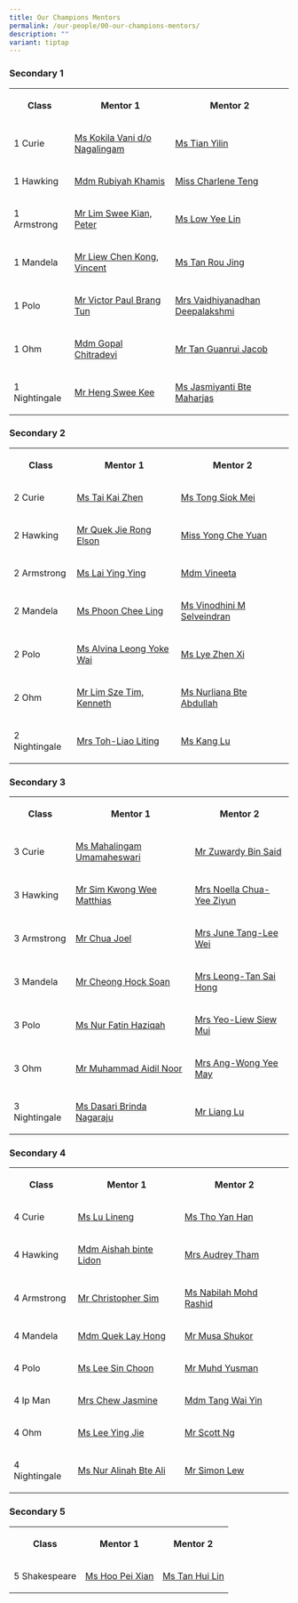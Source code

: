 ```yaml
---
title: Our Champions Mentors
permalink: /our-people/00-our-champions-mentors/
description: ""
variant: tiptap
---
```

<h3>Secondary 1</h3>
<table style="minWidth: 75px">
<colgroup>
<col>
<col>
<col>
</colgroup>
<tbody>
<tr>
<th rowspan="1" colspan="1">
<p>Class</p>
</th>
<th rowspan="1" colspan="1">
<p>Mentor 1</p>
</th>
<th rowspan="1" colspan="1">
<p>Mentor 2</p>
</th>
</tr>
<tr>
<td rowspan="1" colspan="1">
<p>1 Curie</p>
</td>
<td rowspan="1" colspan="1">
<p><a href="mailto:kokila.vani@cwss.moe.edu.sg" rel="noopener noreferrer nofollow" target="_blank">Ms Kokila Vani d/o Nagalingam</a>
</p>
</td>
<td rowspan="1" colspan="1">
<p><a href="mailto:tian.yilin@cwss.moe.edu.sg" rel="noopener noreferrer nofollow" target="_blank">Ms Tian Yilin</a>
</p>
</td>
</tr>
<tr>
<td rowspan="1" colspan="1">
<p>1 Hawking</p>
</td>
<td rowspan="1" colspan="1">
<p><a href="mailto:rubiyah.khamis@cwss.moe.edu.sg" rel="noopener noreferrer nofollow" target="_blank">Mdm Rubiyah Khamis</a>
</p>
</td>
<td rowspan="1" colspan="1">
<p><a href="mailto:charlene.teng@cwss.moe.edu.sg" rel="noopener nofollow" target="_blank">Miss Charlene Teng</a>
</p>
</td>
</tr>
<tr>
<td rowspan="1" colspan="1">
<p>1 Armstrong</p>
</td>
<td rowspan="1" colspan="1">
<p><a href="mailto:peter.lim@cwss.moe.edu.sg" rel="noopener noreferrer nofollow" target="_blank">Mr Lim Swee Kian, Peter</a>
</p>
</td>
<td rowspan="1" colspan="1">
<p><a href="mailto:low.yeelin@cwss.moe.edu.sg" rel="noopener noreferrer nofollow" target="_blank">Ms Low Yee Lin</a>
</p>
</td>
</tr>
<tr>
<td rowspan="1" colspan="1">
<p>1 Mandela</p>
</td>
<td rowspan="1" colspan="1">
<p><a href="mailto:liew.chenkong@cwss.moe.edu.sg" rel="noopener noreferrer nofollow" target="_blank">Mr Liew Chen Kong, Vincent</a>
</p>
</td>
<td rowspan="1" colspan="1">
<p><a href="mailto:tan.rou.jing@cwss.moe.edu.sg" rel="noopener noreferrer nofollow" target="_blank">Ms Tan Rou Jing</a>
</p>
</td>
</tr>
<tr>
<td rowspan="1" colspan="1">
<p>1 Polo</p>
</td>
<td rowspan="1" colspan="1">
<p><a href="mailto:victor.brang@cwss.moe.edu.sg" rel="noopener noreferrer nofollow" target="_blank">Mr Victor Paul Brang Tun</a>
</p>
</td>
<td rowspan="1" colspan="1">
<p><a href="mailto:vaidhiyanadhan.deepalakshmi@cwss.moe.edu.sg" rel="noopener nofollow" target="_blank">Mrs Vaidhiyanadhan Deepalakshmi</a>
</p>
</td>
</tr>
<tr>
<td rowspan="1" colspan="1">
<p>1 Ohm</p>
</td>
<td rowspan="1" colspan="1">
<p><a href="mailto:gopal.chitradevi@cwss.moe.edu.sg" rel="noopener noreferrer nofollow" target="_blank">Mdm Gopal Chitradevi</a>
</p>
</td>
<td rowspan="1" colspan="1">
<p><a href="mailto:jacob.tan@cwss.moe.edu.sg" rel="noopener noreferrer nofollow" target="_blank">Mr Tan Guanrui Jacob</a>
</p>
</td>
</tr>
<tr>
<td rowspan="1" colspan="1">
<p>1 Nightingale</p>
</td>
<td rowspan="1" colspan="1">
<p><a href="mailto:heng.sweekee@cwss.moe.edu.sg" rel="noopener noreferrer nofollow" target="_blank">Mr Heng Swee Kee</a>
</p>
</td>
<td rowspan="1" colspan="1">
<p><a href="mailto:jasmiyanti.marhajas@cwss.moe.edu.sg" rel="noopener noreferrer nofollow" target="_blank">Ms Jasmiyanti Bte Maharjas</a>
</p>
</td>
</tr>
</tbody>
</table>
<h3>Secondary 2</h3>
<table style="minWidth: 75px">
<colgroup>
<col>
<col>
<col>
</colgroup>
<tbody>
<tr>
<th rowspan="1" colspan="1">
<p>Class</p>
</th>
<th rowspan="1" colspan="1">
<p>Mentor 1</p>
</th>
<th rowspan="1" colspan="1">
<p>Mentor 2</p>
</th>
</tr>
<tr>
<td rowspan="1" colspan="1">
<p>2 Curie</p>
</td>
<td rowspan="1" colspan="1">
<p><a href="mailto:tai.kaizhen@cwss.moe.edu.sg" rel="noopener noreferrer nofollow" target="_blank">Ms Tai Kai Zhen</a>
</p>
</td>
<td rowspan="1" colspan="1">
<p><a href="mailto:tong.siokmei@cwss.moe.edu.sg" rel="noopener noreferrer nofollow" target="_blank">Ms Tong Siok Mei</a>
</p>
</td>
</tr>
<tr>
<td rowspan="1" colspan="1">
<p>2 Hawking</p>
</td>
<td rowspan="1" colspan="1">
<p><a href="mailto:elson.quek@cwss.moe.edu.sg" rel="noopener noreferrer nofollow" target="_blank">Mr Quek Jie Rong Elson</a>
</p>
</td>
<td rowspan="1" colspan="1">
<p><a href="mailto:yong.che.yuan@cwss.moe.edu.sg" rel="noopener nofollow" target="_blank">Miss Yong Che Yuan</a>
</p>
</td>
</tr>
<tr>
<td rowspan="1" colspan="1">
<p>2 Armstrong</p>
</td>
<td rowspan="1" colspan="1">
<p><a href="mailto:lai.yingying@cwss.moe.edu.sg" rel="noopener noreferrer nofollow" target="_blank">Ms Lai Ying Ying</a>
</p>
</td>
<td rowspan="1" colspan="1">
<p><a href="mailto:vineeta@cwss.moe.edu.sg" rel="noopener noreferrer nofollow" target="_blank">Mdm Vineeta</a>
</p>
</td>
</tr>
<tr>
<td rowspan="1" colspan="1">
<p>2 Mandela</p>
</td>
<td rowspan="1" colspan="1">
<p><a href="mailto:phoon.cheeling@cwss.moe.edu.sg" rel="noopener noreferrer nofollow" target="_blank">Ms Phoon Chee Ling</a>
</p>
</td>
<td rowspan="1" colspan="1">
<p><a href="mailto:vinodhini@cwss.moe.edu.sg" rel="noopener noreferrer nofollow" target="_blank">Ms Vinodhini M Selveindran</a>
</p>
</td>
</tr>
<tr>
<td rowspan="1" colspan="1">
<p>2 Polo</p>
</td>
<td rowspan="1" colspan="1">
<p><a href="mailto:alvina.leong@cwss.moe.edu.sg" rel="noopener noreferrer nofollow" target="_blank">Ms Alvina Leong Yoke Wai</a>
</p>
</td>
<td rowspan="1" colspan="1">
<p><a href="mailto:lye.zhenxi@cwss.moe.edu.sg" rel="noopener noreferrer nofollow" target="_blank">Ms Lye Zhen Xi</a>
</p>
</td>
</tr>
<tr>
<td rowspan="1" colspan="1">
<p>2 Ohm</p>
</td>
<td rowspan="1" colspan="1">
<p><a href="mailto:kenneth.lim@cwss.moe.edu.sg" rel="noopener noreferrer nofollow" target="_blank">Mr Lim Sze Tim, Kenneth</a>
</p>
</td>
<td rowspan="1" colspan="1">
<p><a href="mailto:nurliana.abdullah@cwss.moe.edu.sg" rel="noopener noreferrer nofollow" target="_blank">Ms Nurliana Bte Abdullah</a>
</p>
</td>
</tr>
<tr>
<td rowspan="1" colspan="1">
<p>2 Nightingale</p>
</td>
<td rowspan="1" colspan="1">
<p><a href="mailto:liao.liting@cwss.moe.edu.sg" rel="noopener noreferrer nofollow" target="_blank">Mrs Toh-Liao Liting</a>
</p>
</td>
<td rowspan="1" colspan="1">
<p><a href="mailto:kang.lu@cwss.moe.edu.sg" rel="noopener nofollow" target="_blank">Ms Kang Lu</a>
</p>
</td>
</tr>
</tbody>
</table>
<h3>Secondary 3</h3>
<table style="minWidth: 75px">
<colgroup>
<col>
<col>
<col>
</colgroup>
<tbody>
<tr>
<th rowspan="1" colspan="1">
<p>Class</p>
</th>
<th rowspan="1" colspan="1">
<p>Mentor 1</p>
</th>
<th rowspan="1" colspan="1">
<p>Mentor 2</p>
</th>
</tr>
<tr>
<td rowspan="1" colspan="1">
<p>3 Curie</p>
</td>
<td rowspan="1" colspan="1">
<p><a href="mailto:mahalingam.umamaheswari@cwss.moe.edu.sg" rel="noopener noreferrer nofollow" target="_blank">Ms Mahalingam Umamaheswari</a>
</p>
</td>
<td rowspan="1" colspan="1">
<p><a href="mailto:zuwardy.said@cwss.moe.edu.sg" rel="noopener noreferrer nofollow" target="_blank">Mr Zuwardy Bin Said</a>
</p>
</td>
</tr>
<tr>
<td rowspan="1" colspan="1">
<p>3 Hawking</p>
</td>
<td rowspan="1" colspan="1">
<p><a href="mailto:matthias.sim@cwss.moe.edu.sg" rel="noopener noreferrer nofollow" target="_blank">Mr Sim Kwong Wee Matthias</a>
</p>
</td>
<td rowspan="1" colspan="1">
<p><a href="mailto:noella.yee@cwss.moe.edu.sg" rel="noopener noreferrer nofollow" target="_blank">Mrs Noella Chua-Yee Ziyun</a>
</p>
</td>
</tr>
<tr>
<td rowspan="1" colspan="1">
<p>3 Armstrong</p>
</td>
<td rowspan="1" colspan="1">
<p><a href="mailto:joel.chua@cwss.moe.edu.sg" rel="noopener noreferrer nofollow" target="_blank">Mr Chua Joel</a>
</p>
</td>
<td rowspan="1" colspan="1">
<p><a href="mailto:june.tang@cwss.moe.edu.sg" rel="noopener noreferrer nofollow" target="_blank">Mrs June Tang-Lee Wei</a>
</p>
</td>
</tr>
<tr>
<td rowspan="1" colspan="1">
<p>3 Mandela</p>
</td>
<td rowspan="1" colspan="1">
<p><a href="mailto:cheong.hocksoan@cwss.moe.edu.sg" rel="noopener noreferrer nofollow" target="_blank">Mr Cheong Hock Soan</a>
</p>
</td>
<td rowspan="1" colspan="1">
<p><a href="mailto:Leong.saihong@cwss.moe.edu.sg" rel="noopener noreferrer nofollow" target="_blank">Mrs Leong-Tan Sai Hong</a>
</p>
</td>
</tr>
<tr>
<td rowspan="1" colspan="1">
<p>3 Polo</p>
</td>
<td rowspan="1" colspan="1">
<p><a href="mailto:nur.fatin.haziqah@cwss.moe.edu.sg" rel="noopener noreferrer nofollow" target="_blank">Ms Nur Fatin Haziqah</a>
</p>
</td>
<td rowspan="1" colspan="1">
<p><a href="mailto:yeo.siewmui@cwss.moe.edu.sg" rel="noopener noreferrer nofollow" target="_blank">Mrs Yeo-Liew Siew Mui</a>
</p>
</td>
</tr>
<tr>
<td rowspan="1" colspan="1">
<p>3 Ohm</p>
</td>
<td rowspan="1" colspan="1">
<p><a href="mailto:aidil.noor@cwss.moe.edu.sg" rel="noopener noreferrer nofollow" target="_blank">Mr Muhammad Aidil Noor</a>
</p>
</td>
<td rowspan="1" colspan="1">
<p><a href="mailto:wong.yeemay@cwss.moe.edu.sg" rel="noopener noreferrer nofollow" target="_blank">Mrs Ang-Wong Yee May</a>
</p>
</td>
</tr>
<tr>
<td rowspan="1" colspan="1">
<p>3 Nightingale</p>
</td>
<td rowspan="1" colspan="1">
<p><a href="mailto:brinda@cwss.moe.edu.sg" rel="noopener noreferrer nofollow" target="_blank">Ms Dasari Brinda Nagaraju</a>
</p>
</td>
<td rowspan="1" colspan="1">
<p><a href="mailto:Liang.lu@cwss.moe.edu.sg" rel="noopener noreferrer nofollow" target="_blank">Mr Liang Lu</a>
</p>
</td>
</tr>
</tbody>
</table>
<h3>Secondary 4</h3>
<table style="minWidth: 75px">
<colgroup>
<col>
<col>
<col>
</colgroup>
<tbody>
<tr>
<th rowspan="1" colspan="1">
<p>Class</p>
</th>
<th rowspan="1" colspan="1">
<p>Mentor 1</p>
</th>
<th rowspan="1" colspan="1">
<p>Mentor 2</p>
</th>
</tr>
<tr>
<td rowspan="1" colspan="1">
<p>4 Curie</p>
</td>
<td rowspan="1" colspan="1">
<p><a href="mailto:lu.lineng@cwss.moe.edu.sg" rel="noopener noreferrer nofollow" target="_blank">Ms Lu Lineng</a>
</p>
</td>
<td rowspan="1" colspan="1">
<p><a href="mailto:tho.yanhan@cwss.moe.edu.sg" rel="noopener noreferrer nofollow" target="_blank">Ms Tho Yan Han</a>
</p>
</td>
</tr>
<tr>
<td rowspan="1" colspan="1">
<p>4 Hawking</p>
</td>
<td rowspan="1" colspan="1">
<p><a href="mailto:aishah.lidon@cwss.moe.edu.sg" rel="noopener noreferrer nofollow" target="_blank">Mdm Aishah binte Lidon</a>
</p>
</td>
<td rowspan="1" colspan="1">
<p><a href="mailto:audrey.tham@cwss.moe.edu.sg" rel="noopener noreferrer nofollow" target="_blank">Mrs Audrey Tham</a>
</p>
</td>
</tr>
<tr>
<td rowspan="1" colspan="1">
<p>4 Armstrong</p>
</td>
<td rowspan="1" colspan="1">
<p><a href="mailto:christopher.sim@cwss.moe.edu.sg" rel="noopener noreferrer nofollow" target="_blank">Mr Christopher Sim</a>
</p>
</td>
<td rowspan="1" colspan="1">
<p><a href="mailto:nabilah@cwss.moe.edu.sg" rel="noopener noreferrer nofollow" target="_blank">Ms Nabilah Mohd Rashid</a>
</p>
</td>
</tr>
<tr>
<td rowspan="1" colspan="1">
<p>4 Mandela</p>
</td>
<td rowspan="1" colspan="1">
<p><a href="mailto:quek.layhong@cwss.moe.edu.sg" rel="noopener noreferrer nofollow" target="_blank">Mdm Quek Lay Hong</a>
</p>
</td>
<td rowspan="1" colspan="1">
<p><a href="mailto:musa.shukor@cwss.moe.edu.sg" rel="noopener noreferrer nofollow" target="_blank">Mr Musa Shukor</a>
</p>
</td>
</tr>
<tr>
<td rowspan="1" colspan="1">
<p>4 Polo</p>
</td>
<td rowspan="1" colspan="1">
<p><a href="mailto:lee.sinchoon@cwss.moe.edu.sg" rel="noopener noreferrer nofollow" target="_blank">Ms Lee Sin Choon</a>
</p>
</td>
<td rowspan="1" colspan="1">
<p><a href="mailto:muhammad.yusman@cwss.moe.edu.sg" rel="noopener noreferrer nofollow" target="_blank">Mr Muhd Yusman</a>
</p>
</td>
</tr>
<tr>
<td rowspan="1" colspan="1">
<p>4 Ip Man</p>
</td>
<td rowspan="1" colspan="1">
<p><a href="mailto:jasmine.chew@cwss.moe.edu.sg" rel="noopener noreferrer nofollow" target="_blank">Mrs Chew Jasmine</a>
</p>
</td>
<td rowspan="1" colspan="1">
<p><a href="mailto:tang.waiyin@cwss.moe.edu.sg" rel="noopener noreferrer nofollow" target="_blank">Mdm Tang Wai Yin</a>
</p>
</td>
</tr>
<tr>
<td rowspan="1" colspan="1">
<p>4 Ohm</p>
</td>
<td rowspan="1" colspan="1">
<p><a href="mailto:lee.yingjie@cwss.moe.edu.sg" rel="noopener noreferrer nofollow" target="_blank">Ms Lee Ying Jie</a>
</p>
</td>
<td rowspan="1" colspan="1">
<p><a href="mailto:ng.hanliat@cwss.moe.edu.sg" rel="noopener noreferrer nofollow" target="_blank">Mr Scott Ng</a>
</p>
</td>
</tr>
<tr>
<td rowspan="1" colspan="1">
<p>4 Nightingale</p>
</td>
<td rowspan="1" colspan="1">
<p><a href="mailto:nur.alinah.binte.ali@cwss.moe.edu.sg" rel="noopener noreferrer nofollow" target="_blank">Ms Nur Alinah Bte Ali</a>
</p>
</td>
<td rowspan="1" colspan="1">
<p><a href="mailto:simon.lew@cwss.moe.edu.sg" rel="noopener noreferrer nofollow" target="_blank">Mr Simon Lew</a>
</p>
</td>
</tr>
</tbody>
</table>
<h3>Secondary 5</h3>
<table style="minWidth: 75px">
<colgroup>
<col>
<col>
<col>
</colgroup>
<tbody>
<tr>
<th rowspan="1" colspan="1">
<p>Class</p>
</th>
<th rowspan="1" colspan="1">
<p>Mentor 1</p>
</th>
<th rowspan="1" colspan="1">
<p>Mentor 2</p>
</th>
</tr>
<tr>
<td rowspan="1" colspan="1">
<p>5 Shakespeare</p>
</td>
<td rowspan="1" colspan="1">
<p><a href="mailto:hoo.peixian@cwss.moe.edu.sg" rel="noopener noreferrer nofollow" target="_blank">Ms Hoo Pei Xian</a>
</p>
</td>
<td rowspan="1" colspan="1">
<p><a href="mailto:tan.huilin@cwss.moe.edu.sg" rel="noopener noreferrer nofollow" target="_blank">Ms Tan Hui Lin</a>
</p>
</td>
</tr>
</tbody>
</table>
<p></p>